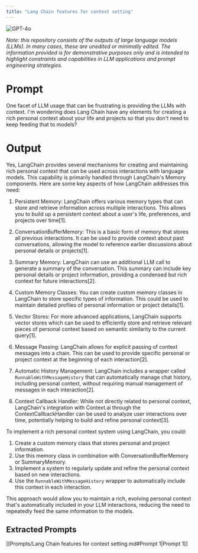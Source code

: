 ```yaml
---
title: "Lang Chain features for context setting"
---
```

![GPT-4o](https://img.shields.io/badge/GPT--4o-3333FF?style=for-the-badge&logo=openai&logoColor=white)



*Note: this repository consists of the outputs of large language models (LLMs). In many cases, these are unedited or minimally edited. The information provided is for demonstrative purposes only and is intended to highlight constraints and capabilities in LLM applications and prompt engineering strategies.*


# Prompt
One facet of LLM usage that can be frustrating is providing the LLMs with context. I'm wondering does Lang Chain have any elements for creating a rich personal context about your life and projects so that you don't need to keep feeding that to models?

# Output
Yes, LangChain provides several mechanisms for creating and maintaining rich personal context that can be used across interactions with language models. This capability is primarily handled through LangChain's Memory components. Here are some key aspects of how LangChain addresses this need:

1. Persistent Memory:
LangChain offers various memory types that can store and retrieve information across multiple interactions. This allows you to build up a persistent context about a user's life, preferences, and projects over time[1].

2. ConversationBufferMemory:
This is a basic form of memory that stores all previous interactions. It can be used to provide context about past conversations, allowing the model to reference earlier discussions about personal details or projects[1].

3. Summary Memory:
LangChain can use an additional LLM call to generate a summary of the conversation. This summary can include key personal details or project information, providing a condensed but rich context for future interactions[2].

4. Custom Memory Classes:
You can create custom memory classes in LangChain to store specific types of information. This could be used to maintain detailed profiles of personal information or project details[1].

5. Vector Stores:
For more advanced applications, LangChain supports vector stores which can be used to efficiently store and retrieve relevant pieces of personal context based on semantic similarity to the current query[1].

6. Message Passing:
LangChain allows for explicit passing of context messages into a chain. This can be used to provide specific personal or project context at the beginning of each interaction[2].

7. Automatic History Management:
LangChain includes a wrapper called `RunnableWithMessageHistory` that can automatically manage chat history, including personal context, without requiring manual management of messages in each interaction[2].

8. Context Callback Handler:
While not directly related to personal context, LangChain's integration with Context.ai through the ContextCallbackHandler can be used to analyze user interactions over time, potentially helping to build and refine personal context[3].

To implement a rich personal context system using LangChain, you could:

1. Create a custom memory class that stores personal and project information.
2. Use this memory class in combination with ConversationBufferMemory or SummaryMemory.
3. Implement a system to regularly update and refine the personal context based on new interactions.
4. Use the `RunnableWithMessageHistory` wrapper to automatically include this context in each interaction.

This approach would allow you to maintain a rich, evolving personal context that's automatically included in your LLM interactions, reducing the need to repeatedly feed the same information to the models.

 




## Extracted Prompts
[[Prompts/Lang Chain features for context setting.md#Prompt 1|Prompt 1]]
